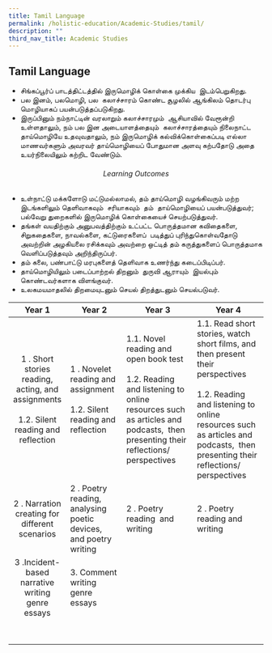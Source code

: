 ```yaml
---
title: Tamil Language
permalink: /holistic-education/Academic-Studies/tamil/
description: ""
third_nav_title: Academic Studies
---
```

## Tamil Language

*   சிங்கப்பூர்ப் பாடத்திட்டத்தில் இருமொழிக் கொள்கை முக்கிய  இடம்பெறுகிறது. 
*   பல இனம், பலமொழி, பல  கலாச்சாரம் கொண்ட சூழலில் ஆங்கிலம் தொடர்பு மொழியாகப் பயன்படுத்தப்படுகிறது. 
*   இருப்பினும் நம்நாட்டின் வரலாறும் கலாச்சாரமும்  ஆசியாவில் வேரூன்றி உள்ளதாலும், நம் பல இன அடையாளத்தையும்  கலாச்சாரத்தையும் நிலைநாட்ட தாய்மொழியே உதவுவதாலும், நம் இருமொழிக் கல்விக்கொள்கைப்படி எல்லா மாணவர்களும் அவரவர் தாய்மொழியைப் போதுமான அளவு கற்பதோடு அதை உயர்நிலையிலும் கற்றிட வேண்டும்.

###### <center>Learning Outcomes</center>

*   உள்நாட்டு மக்களோடு மட்டுமல்லாமல், தம் தாய்மொழி வழங்கிவரும் மற்ற இடங்களிலும் தெளிவாகவும்  சரியாகவும்  தம்  தாய்மொழியைப் பயன்படுத்துவர்; பல்வேறு துறைகளில் இருமொழிக் கொள்கையைச் செயற்படுத்துவர்.
*   தங்கள் வயதிற்கும் அனுபவத்திற்கும் உட்பட்ட பொருத்தமான கவிதைகளை, சிறுகதைகளை, நாவல்களை, கட்டுரைகளைப்  படித்துப் புரிந்துகொள்வதோடு அவற்றின் அழகியலை ரசிக்கவும் அவற்றை ஒட்டித் தம் கருத்துகளைப் பொருத்தமாக வெளிப்படுத்தவும் அறிந்திருப்பர். 
*   தம் கலை, பண்பாட்டு மரபுகளைத் தெளிவாக உணர்ந்து கடைப்பிடிப்பர்.
*   தாய்மொழியிலும் படைப்பாற்றல் திறனும்  துருவி ஆராயும்  இயல்பும் கொண்டவர்களாக விளங்குவர்.
*   உலகமயமாதலில் திறமையுடனும் செயல் திறத்துடனும் செயல்படுவர்.

| **Year 1**  | **Year 2**  | **Year 3**  | **Year 4**  |
|:-:|---|---|---|
| 1 \. Short stories reading, acting, and assignments<br><br>1.2. Silent reading and reflection  | 1 \. Novelet reading and assignment <br><br>1.2. Silent reading and reflection  | 1.1. Novel reading and open book test <br><br>1.2. Reading and listening to online resources such as articles and podcasts,  then presenting their reflections/ perspectives  | 1.1. Read short stories, watch short films, and then present their perspectives<br><br>1.2. Reading and listening to online resources such as articles and podcasts,  then presenting their reflections/ perspectives  |
| 2 \. Narration creating for different scenarios  | 2 \. Poetry reading, analysing poetic devices, and poetry writing  | 2 \. Poetry reading  and writing  | 2 \. Poetry reading and writing  |
| 3 \.Incident-based narrative writing genre essays  | 3. Comment writing genre essays  |   |   |
|   |   |   |   |
|   |   |   |   |
|   |   |   |   |
|   |   |   |   |
|   |   |   |   |
|   |   |   |   |
|   |   |   |   |
|   |   |   |   |
